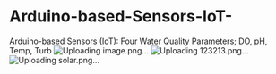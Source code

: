 # Arduino-based-Sensors-IoT-
Arduino-based Sensors (IoT): Four Water Quality Parameters; DO, pH, Temp, Turb
![Uploading image.png…]()
![Uploading 123213.png…]()
![Uploading solar.png…]()



